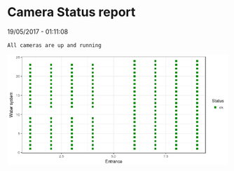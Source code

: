 Camera Status report
================
19/05/2017 - 01:11:08

    All cameras are up and running

![](camreport_files/figure-markdown_github/unnamed-chunk-2-1.png)
